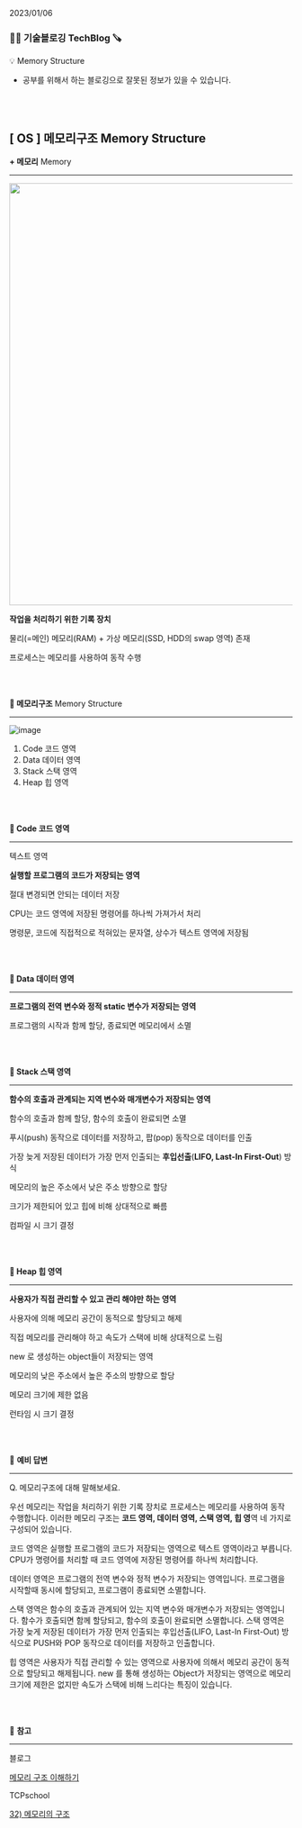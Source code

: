 2023/01/06

### 🧑‍💻 **기술블로깅 TechBlog** 🪚

<aside>
💡 Memory Structure

</aside>

* 공부를 위해서 하는 블로깅으로 잘못된 정보가 있을 수 있습니다.

<br><br>

## [ OS ] 메모리구조 Memory Structure

**+ 메모리** Memory

---

<img src="https://user-images.githubusercontent.com/107545016/210995153-42cab202-ddce-432e-b8e5-16bdd1532e53.png" width="750"/>

**작업을 처리하기 위한 기록 장치**

물리(=메인) 메모리(RAM) + 가상 메모리(SSD, HDD의 swap 영역) 존재

프로세스는 메모리를 사용하여 동작 수행

<br><br>

**🔩 메모리구조** Memory Structure

---

![image](https://user-images.githubusercontent.com/107545016/210995015-481e83ae-a36d-4a0f-8d42-d6ec447d04cf.png)

1. Code 코드 영역
2. Data 데이터 영역
3. Stack 스택 영역
4. Heap 힙 영역

<br><br>

**🔩 Code 코드 영역**

---

 텍스트 영역

**실행할 프로그램의 코드가 저장되는 영역**

절대 변경되면 안되는 데이터 저장

CPU는 코드 영역에 저장된 명령어를 하나씩 가져가서 처리

명령문, 코드에 직접적으로 적혀있는 문자열, 상수가 텍스트 영역에 저장됨

<br><br>

**🔩 Data 데이터 영역**

---

**프로그램의 전역 변수와 정적 static 변수가 저장되는 영역**

프로그램의 시작과 함께 할당, 종료되면 메모리에서 소멸

<br><br>

**🔩 Stack 스택 영역**

---

**함수의 호출과 관계되는 지역 변수와 매개변수가 저장되는 영역**

함수의 호출과 함께 할당, 함수의 호출이 완료되면 소멸

푸시(push) 동작으로 데이터를 저장하고, 팝(pop) 동작으로 데이터를 인출

가장 늦게 저장된 데이터가 가장 먼저 인출되는 **후입선출**(**LIFO, Last-In First-Out**) 방식

메모리의 높은 주소에서 낮은 주소 방향으로 할당

크기가 제한되어 있고 힙에 비해 상대적으로 빠름

컴파일 시 크기 결정

<br><br>

**🔩 Heap 힙 영역**

---

**사용자가 직접 관리할 수 있고 관리 해야만 하는 영역**

사용자에 의해 메모리 공간이 동적으로 할당되고 해제

직접 메모리를 관리해야 하고 속도가 스택에 비해 상대적으로 느림

new 로 생성하는 object들이 저장되는 영역

메모리의 낮은 주소에서 높은 주소의 방향으로 할당

메모리 크기에 제한 없음 

런타임 시 크기 결정

<br><br>

🔩 **예비 답변**

---

Q. 메모리구조에 대해 말해보세요.

우선 메모리는 작업을 처리하기 위한 기록 장치로 프로세스는 메모리를 사용하여 동작 수행합니다. 이러한 메모리 구조는 **코드 영역, 데이터 영역, 스택 영역, 힙 영**역 네 가지로 구성되어 있습니다.

 코드 영역은 실행할 프로그램의 코드가 저장되는 영역으로 텍스트 영역이라고 부릅니다. CPU가 명령어를 처리할 때 코드 영역에 저장된 명령어를 하나씩 처리합니다.

데이터 영역은 프로그램의 전역 변수와 정적 변수가 저장되는 영역입니다. 프로그램을 시작할때 동시에 할당되고, 프로그램이 종료되면 소멸합니다.

스택 영역은 함수의 호출과 관계되어 있는 지역 변수와 매개변수가 저장되는 영역입니다. 함수가 호출되면 함께 할당되고, 함수의 호출이 완료되면 소멸합니다. 스택 영역은 가장 늦게 저장된 데이터가 가장 먼저 인출되는 후입선출(LIFO, Last-In First-Out) 방식으로 PUSH와 POP 동작으로 데이터를 저장하고 인출합니다.

힙 영역은 사용자가 직접 관리할 수 있는 영역으로 사용자에 의해서 메모리 공간이 동적으로 할당되고 해제됩니다. new 를 통해 생성하는 Object가 저장되는 영역으로 메모리 크기에 제한은 없지만 속도가 스택에 비해 느리다는 특징이 있습니다.


<br><br>

🔩 **참고**

---

블로그

[메모리 구조 이해하기](https://velog.io/@pppp0722/%EB%A9%94%EB%AA%A8%EB%A6%AC-%EA%B5%AC%EC%A1%B0-%EC%9D%B4%ED%95%B4%ED%95%98%EA%B8%B0)

TCPschool

[32) 메모리의 구조](http://www.tcpschool.com/c/c_memory_structure)


<br><br>
